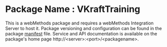 # Package Name : VKraftTraining
This is a webMethods package and requires a webMethods Integration Server to host it. Package versioning and configuration can be found in the package [manifest](./VKraftTraining/manifest.v3) file. Service and API documentation is available on the package's home page http://&lt;server&gt;:&lt;port&gt;/&lt;packagename>.